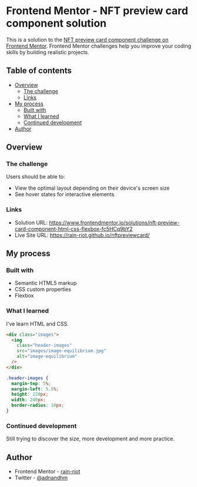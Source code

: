 # Frontend Mentor - NFT preview card component solution

This is a solution to the [NFT preview card component challenge on Frontend Mentor](https://www.frontendmentor.io/challenges/nft-preview-card-component-SbdUL_w0U). Frontend Mentor challenges help you improve your coding skills by building realistic projects.

## Table of contents

- [Overview](#overview)
  - [The challenge](#the-challenge)
  - [Links](#links)
- [My process](#my-process)
  - [Built with](#built-with)
  - [What I learned](#what-i-learned)
  - [Continued development](#continued-development)
- [Author](#author)

## Overview

### The challenge

Users should be able to:

- View the optimal layout depending on their device's screen size
- See hover states for interactive elements

### Links

- Solution URL: https://www.frontendmentor.io/solutions/nft-preview-card-component-html-css-flexbox-fc5HCq9bY2
- Live Site URL: https://rain-riot.github.io/nftpreviewcard/

## My process

### Built with

- Semantic HTML5 markup
- CSS custom properties
- Flexbox

### What I learned

I've learn HTML and CSS.

```html
<div class="images">
  <img
    class="header-images"
    src="images/image-equilibrium.jpg"
    alt="image-equilibrium"
  />
</div>
```

```css
.header-images {
  margin-top: 5%;
  margin-left: 5.5%;
  height: 220px;
  width: 240px;
  border-radius: 10px;
}
```

### Continued development

Still trying to discover the size, more development and more practice.

## Author

- Frontend Mentor - [rain-riot](https://www.frontendmentor.io/profile/rain-riot)
- Twitter - [@adnandhm](https://www.twitter.com/adnandhm)
